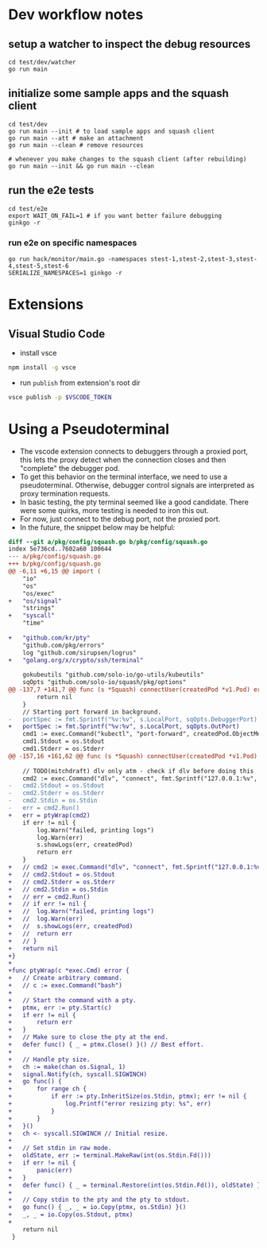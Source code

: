 

# Dev workflow notes

## setup a watcher to inspect the debug resources
```
cd test/dev/watcher
go run main
```

## initialize some sample apps and the squash client
```
cd test/dev
go run main --init # to load sample apps and squash client
go run main --att # make an attachment
go run main --clean # remove resources

# whenever you make changes to the squash client (after rebuilding)
go run main --init && go run main --clean
```

## run the e2e tests
```
cd test/e2e
export WAIT_ON_FAIL=1 # if you want better failure debugging
ginkgo -r
```

### run e2e on specific namespaces
```
go run hack/monitor/main.go -namespaces stest-1,stest-2,stest-3,stest-4,stest-5,stest-6
SERIALIZE_NAMESPACES=1 ginkgo -r
```


# Extensions
## Visual Studio Code
- install vsce
```bash
npm install -g vsce
```
- run `publish` from extension's root dir
```bash
vsce publish -p $VSCODE_TOKEN
```



# Using a Pseudoterminal
- The vscode extension connects to debuggers through a proxied port, this lets the proxy detect when the connection closes and then "complete" the debugger pod.
- To get this behavior on the terminal interface, we need to use a pseudoterminal. Otherwise, debugger control signals are interpreted as proxy termination requests.
- In basic testing, the pty terminal seemed like a good candidate. There were some quirks, more testing is needed to iron this out.
- For now, just connect to the debug port, not the proxied port.
- In the future, the snippet below may be helpful:
```diff
diff --git a/pkg/config/squash.go b/pkg/config/squash.go
index 5e736cd..7602a60 100644
--- a/pkg/config/squash.go
+++ b/pkg/config/squash.go
@@ -6,11 +6,15 @@ import (
 	"io"
 	"os"
 	"os/exec"
+	"os/signal"
 	"strings"
+	"syscall"
 	"time"
 
+	"github.com/kr/pty"
 	"github.com/pkg/errors"
 	log "github.com/sirupsen/logrus"
+	"golang.org/x/crypto/ssh/terminal"
 
 	gokubeutils "github.com/solo-io/go-utils/kubeutils"
 	sqOpts "github.com/solo-io/squash/pkg/options"
@@ -137,7 +141,7 @@ func (s *Squash) connectUser(createdPod *v1.Pod) error {
 		return nil
 	}
 	// Starting port forward in background.
-	portSpec := fmt.Sprintf("%v:%v", s.LocalPort, sqOpts.DebuggerPort)
+	portSpec := fmt.Sprintf("%v:%v", s.LocalPort, sqOpts.OutPort)
 	cmd1 := exec.Command("kubectl", "port-forward", createdPod.ObjectMeta.Name, portSpec, "-n", s.getDebuggerPodNamespace())
 	cmd1.Stdout = os.Stdout
 	cmd1.Stderr = os.Stderr
@@ -157,16 +161,62 @@ func (s *Squash) connectUser(createdPod *v1.Pod) error {
 
 	// TODO(mitchdraft) dlv only atm - check if dlv before doing this
 	cmd2 := exec.Command("dlv", "connect", fmt.Sprintf("127.0.0.1:%v", s.LocalPort))
-	cmd2.Stdout = os.Stdout
-	cmd2.Stderr = os.Stderr
-	cmd2.Stdin = os.Stdin
-	err = cmd2.Run()
+	err = ptyWrap(cmd2)
 	if err != nil {
 		log.Warn("failed, printing logs")
 		log.Warn(err)
 		s.showLogs(err, createdPod)
 		return err
 	}
+	// cmd2 := exec.Command("dlv", "connect", fmt.Sprintf("127.0.0.1:%v", s.LocalPort))
+	// cmd2.Stdout = os.Stdout
+	// cmd2.Stderr = os.Stderr
+	// cmd2.Stdin = os.Stdin
+	// err = cmd2.Run()
+	// if err != nil {
+	// 	log.Warn("failed, printing logs")
+	// 	log.Warn(err)
+	// 	s.showLogs(err, createdPod)
+	// 	return err
+	// }
+	return nil
+}
+
+func ptyWrap(c *exec.Cmd) error {
+	// Create arbitrary command.
+	// c := exec.Command("bash")
+
+	// Start the command with a pty.
+	ptmx, err := pty.Start(c)
+	if err != nil {
+		return err
+	}
+	// Make sure to close the pty at the end.
+	defer func() { _ = ptmx.Close() }() // Best effort.
+
+	// Handle pty size.
+	ch := make(chan os.Signal, 1)
+	signal.Notify(ch, syscall.SIGWINCH)
+	go func() {
+		for range ch {
+			if err := pty.InheritSize(os.Stdin, ptmx); err != nil {
+				log.Printf("error resizing pty: %s", err)
+			}
+		}
+	}()
+	ch <- syscall.SIGWINCH // Initial resize.
+
+	// Set stdin in raw mode.
+	oldState, err := terminal.MakeRaw(int(os.Stdin.Fd()))
+	if err != nil {
+		panic(err)
+	}
+	defer func() { _ = terminal.Restore(int(os.Stdin.Fd()), oldState) }() // Best effort.
+
+	// Copy stdin to the pty and the pty to stdout.
+	go func() { _, _ = io.Copy(ptmx, os.Stdin) }()
+	_, _ = io.Copy(os.Stdout, ptmx)
+
 	return nil
 }
 
```
